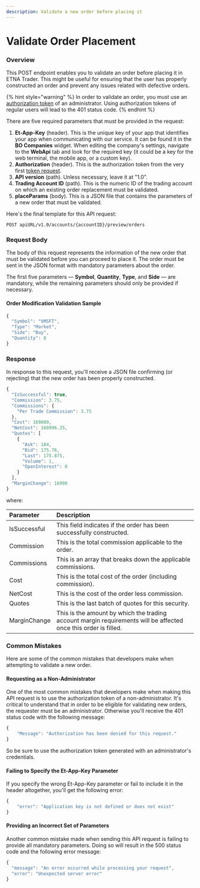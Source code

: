 ```yaml
---
description: Validate a new order before placing it
---
```


# Validate Order Placement

### Overview

This POST endpoint enables you to validate an order before placing it in ETNA Trader. This might be useful for ensuring that the user has properly constructed an order and prevent any issues related with defective orders.

{% hint style="warning" %}
In order to validate an order, you must use an [authorization token](../../public-api/authentication/requesting-tokens/) of an administrator. Using authorization tokens of regular users will lead to the 401 status code.
{% endhint %}

There are five required parameters that must be provided in the request:

1. **Et-App-Key** \(header\). This is the unique key of your app that identifies your app when communicating with our service. It can be found it in the **BO Companies** widget. When editing the company's settings, navigate to the **WebApi** tab and look for the required key \(it could be a key for the web terminal, the mobile app, or a custom key\). 
2. **Authorization** \(header\). This is the authorization token from the very first [token request](../../public-api/authentication/requesting-tokens/).
3. **API version** \(path\). Unless necessary, leave it at "1.0".
4. **Trading Account ID** \(path\). This is the numeric ID of the trading account on which an existing order replacement must be validated.
5. **placeParams** \(body\). This is a JSON file that contains the parameters of a new order that must be validated.

Here's the final template for this API request:

```text
POST apiURL/v1.0/accounts/{accountID}/preview/orders
```

### Request Body

The body of this request represents the information of the new order that must be validated before you can proceed to place it. The order must be sent in the JSON format with mandatory parameters about the order.

The first five parameters — **Symbol**, **Quantity**, **Type**, and **Side** — are mandatory, while the remaining parameters should only be provided if necessary.

#### Order Modification Validation Sample

```javascript
{
  "Symbol": "VMSFT",
  "Type": "Market",
  "Side": "Buy",
  "Quantity": 8
}
```

### Response

In response to this request, you'll receive a JSON file confirming \(or rejecting\) that the new order has been properly constructed.

```javascript
{
  "IsSuccessful": true,
  "Commission": 3.75,
  "Commissions": {
    "Per Trade Commission": 3.75
  },
  "Cost": 169000,
  "NetCost": 168996.25,
  "Quotes": [
    {
      "Ask": 184,
      "Bid": 175.76,
      "Last": 175.875,
      "Volume": 1,
      "OpenInterest": 0
    }
  ],
  "MarginChange": 16900
}
```

where:

| Parameter | Description |
| :--- | :--- |
| IsSuccessful | This field indicates if the order has been successfully constructed. |
| Commission | This is the total commission applicable to the order. |
| Commissions | This is an array that breaks down the applicable commissions. |
| Cost | This is the total cost of the order \(including commission\). |
| NetCost | This is the cost of the order less commission. |
| Quotes | This is the last batch of quotes for this security. |
| MarginChange | This is the amount by which the trading account margin requirements will be affected once this order is filled. |

### Common Mistakes

Here are some of the common mistakes that developers make when attempting to validate a new order.

#### Requesting as a Non-Administrator

One of the most common mistakes that developers make when making this API request is to use the authorization token of a non-administrator. It's critical to understand that in order to be eligible for validating new orders, the requester must be an administrator. Otherwise you'll receive the 401 status code with the following message:

```javascript
{
    "Message": "Authorization has been denied for this request."
}
```

So be sure to use the authorization token generated with an administrator's credentials.

#### Failing to Specify the Et-App-Key Parameter

If you specify the wrong Et-App-Key parameter or fail to include it in the header altogether, you'll get the following error:

```javascript
{
    "error": "Application key is not defined or does not exist"
}
```

#### Providing an Incorrect Set of Parameters 

Another common mistake made when sending this API request is failing to provide all mandatory parameters. Doing so will result in the 500 status code and the following error message:

```javascript
{
  "message": "An error occurred while processing your request",
  "error": "Unexpected server error"
}
```

### 

